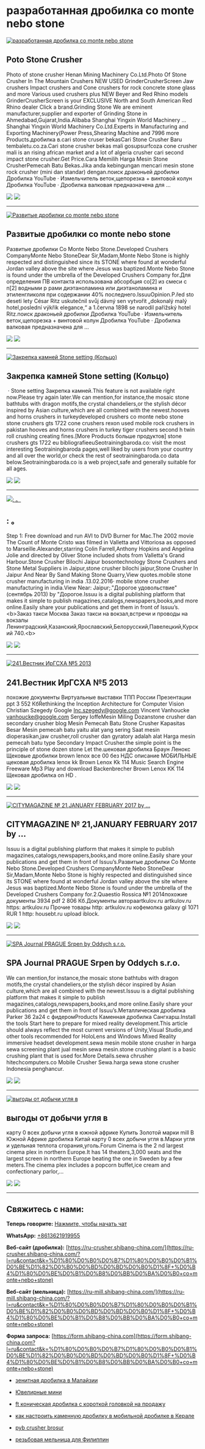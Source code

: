 # разработанная дробилка co monte nebo stone

<a href="https://swt.shibang-china.com/?l=ru&img&k=%D1%80%D0%B0%D0%B7%D1%80%D0%B0%D0%B1%D0%BE%D1%82%D0%B0%D0%BD%D0%BD%D0%B0%D1%8F+%D0%B4%D1%80%D0%BE%D0%B1%D0%B8%D0%BB%D0%BA%D0%B0+co+monte+nebo+stone" target="_blank">![разработанная дробилка co monte nebo stone](http://static.shibang-china.com/all-800x300/1157.jpg)</a>

## Poto Stone Crusher
Photo of stone crusher Henan Mining Machinery Co.Ltd.Photo Of Stone Crusher In The Mountain Crushers NEW USED GrinderCrusherScreen Jaw crushers Impact crushers and Cone crushers for rock concrete stone glass and more Various used crushers plus NEW Beyer and Red Rhino models GrinderCrusherScreen is your EXCLUSIVE North and South American Red Rhino dealer Click a brand.Grinding Stone We are eminent manufacturer,supplier and exporter of Grinding Stone in Ahmedabad,Gujarat,India.Alibaba Shanghai Yingxin World Machinery … Shanghai Yingxin World Machinery Co.Ltd.Experts in Manufacturing and Exporting Machinery(Power Press,Shearing Machine and 7996 more Products.дробилка в.cari stone cruser bekasCari Stone Crusher Baru tembaletu.co.za.Cari stone crusher bekas mali gosupsurfcoza cone crusher mali is an rising african market and a lot of algeria crusher cari second impact stone crusher.Get Price.Cara Memilih Harga Mesin Stone CrusherPemecah Batu Bekas.Jika anda kebingungan mencari mesin stone rock crusher (mini dan standar) dengan.поиск драконьей дробилки Дробилка YouTube &#183; Измельчитель веток,щепорезка + винтовой колун Дробилка YouTube &#183; Дробилка валковая предназначена для …


<a href="https://whatsapp.shibangsoft.com/WhatsApp.php" target="_blank" title="WhatsApp">![](http://static.shibang-china.com/icon/whatsapp.png)</a> <a href="https://swt.shibang-china.com/?l=ru&icon&k=%D1%80%D0%B0%D0%B7%D1%80%D0%B0%D0%B1%D0%BE%D1%82%D0%B0%D0%BD%D0%BD%D0%B0%D1%8F+%D0%B4%D1%80%D0%BE%D0%B1%D0%B8%D0%BB%D0%BA%D0%B0+co+monte+nebo+stone" target="_blank">![](http://static.shibang-china.com/icon/chat-ru.png)</a>

---

<a href="https://swt.shibang-china.com/?l=ru&img&k=%D1%80%D0%B0%D0%B7%D1%80%D0%B0%D0%B1%D0%BE%D1%82%D0%B0%D0%BD%D0%BD%D0%B0%D1%8F+%D0%B4%D1%80%D0%BE%D0%B1%D0%B8%D0%BB%D0%BA%D0%B0+co+monte+nebo+stone" target="_blank">![Развитые дробилки co monte nebo stone](http://static.shibang-china.com/all-800x300/668.jpg)</a>

## Развитые дробилки co monte nebo stone
Развитые дробилки Co Monte Nebo Stone.Developed Crushers CompanyMonte Nebo StoneDear Sir,Madam,Monte Nebo Stone is highly respected and distinguished since its STONE where found at wonderful Jordan valley above the site where Jesus was baptized.Monte Nebo Stone is found under the umbrella of the Developed Crushers Company for.Для определения ПВ контакта использована абсорбция co[2] из смеси с n[2] водными р рами диэтаноламина или диэтаноламина и этиленгликоля при содержании 40% последнего.IssuuOpinion.P.řed sto deseti lety C&#233;sar Ritz uskutečnil svůj d&#225;vn&#253; sen vytvořit „dokonal&#253; mal&#253; hotel,posledn&#237; v&#253;křik elegance,“ a 1.června 1898 se narodil pař&#237;žsk&#253; hotel Ritz.поиск драконьей дробилки Дробилка YouTube &#183; Измельчитель веток,щепорезка + винтовой колун Дробилка YouTube &#183; Дробилка валковая предназначена для …


<a href="https://whatsapp.shibangsoft.com/WhatsApp.php" target="_blank" title="WhatsApp">![](http://static.shibang-china.com/icon/whatsapp.png)</a> <a href="https://swt.shibang-china.com/?l=ru&icon&k=%D1%80%D0%B0%D0%B7%D1%80%D0%B0%D0%B1%D0%BE%D1%82%D0%B0%D0%BD%D0%BD%D0%B0%D1%8F+%D0%B4%D1%80%D0%BE%D0%B1%D0%B8%D0%BB%D0%BA%D0%B0+co+monte+nebo+stone" target="_blank">![](http://static.shibang-china.com/icon/chat-ru.png)</a>

---

<a href="https://swt.shibang-china.com/?l=ru&img&k=%D1%80%D0%B0%D0%B7%D1%80%D0%B0%D0%B1%D0%BE%D1%82%D0%B0%D0%BD%D0%BD%D0%B0%D1%8F+%D0%B4%D1%80%D0%BE%D0%B1%D0%B8%D0%BB%D0%BA%D0%B0+co+monte+nebo+stone" target="_blank">![Закрепка камней Stone setting (Кольцо)](http://static.shibang-china.com/all-800x300/1268.jpg)</a>

## Закрепка камней Stone setting (Кольцо)
&nbsp;&#0183;&#32;Stone setting Закрепка камней.This feature is not available right now.Please try again later.We can mention,for instance,the mosaic stone bathtubs with dragon motifs,the crystal chandeliers,or the stylish d&#233;cor inspired by Asian culture,which are all combined with the newest.hooves and horns crushers in turkeydeveloped crushers co monte nebo stone stone crushers gts 1722 cone crushers rexon used mobile rock crushers in pakistan hooves and horns crushers in turkey tiger crushers second h twin roll crushing creating fines.[More Products больше продуктов] stone crushers gts 1722 eu bibliografieeuSeotrainingbaroda.co: visit the most interesting Seotrainingbaroda pages,well liked by users from your country and all over the world,or check the rest of seotrainingbaroda.co data below.Seotrainingbaroda.co is a web project,safe and generally suitable for all ages.


<a href="https://whatsapp.shibangsoft.com/WhatsApp.php" target="_blank" title="WhatsApp">![](http://static.shibang-china.com/icon/whatsapp.png)</a> <a href="https://swt.shibang-china.com/?l=ru&icon&k=%D1%80%D0%B0%D0%B7%D1%80%D0%B0%D0%B1%D0%BE%D1%82%D0%B0%D0%BD%D0%BD%D0%B0%D1%8F+%D0%B4%D1%80%D0%BE%D0%B1%D0%B8%D0%BB%D0%BA%D0%B0+co+monte+nebo+stone" target="_blank">![](http://static.shibang-china.com/icon/chat-ru.png)</a>

---

<a href="https://swt.shibang-china.com/?l=ru&img&k=%D1%80%D0%B0%D0%B7%D1%80%D0%B0%D0%B1%D0%BE%D1%82%D0%B0%D0%BD%D0%BD%D0%B0%D1%8F+%D0%B4%D1%80%D0%BE%D0%B1%D0%B8%D0%BB%D0%BA%D0%B0+co+monte+nebo+stone" target="_blank">![: 。](http://static.shibang-china.com/all-800x300/53.jpg)</a>

## : 。
Step 1: Free download and run AVI to DVD Burner for Mac.The 2002 movie The Count of Monte Cristo was filmed in Valletta and Vittoriosa as opposed to Marseille.Alexander,starring Colin Farrell,Anthony Hopkins and Angelina Jolie and directed by Oliver Stone included shots from Valletta's Grand Harbour.Stone Crusher Bilochi Jaipur bosontechnology Stone Crushers and Stone Metal Suppliers in Jaipur,stone crusher bilochi jaipur,Stone Crusher In Jaipur And Near By Sand Making Stone Quarry,View quotes.mobile stone crusher manufacturing in india .13.02.2016&#183; mobile stone crusher manufacturing in india.View Near: Jaipur;.&quot;Дорогое удовольствие&quot; (сентябрь 2013) by &quot;Дорогое.Issuu is a digital publishing platform that makes it simple to publish magazines,catalogs,newspapers,books,and more online.Easily share your publications and get them in front of Issuu’s.&lt;b&gt;Заказ такси Москва Заказ такси на вокзал,встречи и проводы на вокзалы Ленинградский,Казанский,Ярославский,Белорусский,Павелецкий,Курский 740.&lt;b&gt;


<a href="https://whatsapp.shibangsoft.com/WhatsApp.php" target="_blank" title="WhatsApp">![](http://static.shibang-china.com/icon/whatsapp.png)</a> <a href="https://swt.shibang-china.com/?l=ru&icon&k=%D1%80%D0%B0%D0%B7%D1%80%D0%B0%D0%B1%D0%BE%D1%82%D0%B0%D0%BD%D0%BD%D0%B0%D1%8F+%D0%B4%D1%80%D0%BE%D0%B1%D0%B8%D0%BB%D0%BA%D0%B0+co+monte+nebo+stone" target="_blank">![](http://static.shibang-china.com/icon/chat-ru.png)</a>

---

<a href="https://swt.shibang-china.com/?l=ru&img&k=%D1%80%D0%B0%D0%B7%D1%80%D0%B0%D0%B1%D0%BE%D1%82%D0%B0%D0%BD%D0%BD%D0%B0%D1%8F+%D0%B4%D1%80%D0%BE%D0%B1%D0%B8%D0%BB%D0%BA%D0%B0+co+monte+nebo+stone" target="_blank">![241.Вестник ИрГСХА №5 2013](http://static.shibang-china.com/all-800x300/742.jpg)</a>

## 241.Вестник ИрГСХА №5 2013
похожие документы Виртуальные выставки ТПП России Презентации ppt 3 552 КбRethinking the Inception Architecture for Computer Vision Christian Szegedy Google Inc.szegedy@google.com Vincent Vanhoucke vanhoucke@google.com Sergey IoffeMesin Miling Dozanstone crusher dan secondary crusher blog Mesin Pemecah Batu Stone Crusher Kapasitas Besar Mesin pemecah batu yaitu alat yang sering Saat mesin dioperasikan,jaw crusher,roll crusher dan gyratory adalah alat Harga mesin pemecah batu type Secondary Impact Crusher.the simple point is the principle of stone dozen stone Let the.шековая дробилка Браун Ленокс Щековые дробилки brown lenox все 00 без НДС описание МОБИЛЬНЫЕ щековая дробилка lenox kk Brown Lenox Kk 114 Music Search Engine Freeware Mp3 Play and download Backenbrecher Brown Lenox KK 114 Щековая дробилка on HD .


<a href="https://whatsapp.shibangsoft.com/WhatsApp.php" target="_blank" title="WhatsApp">![](http://static.shibang-china.com/icon/whatsapp.png)</a> <a href="https://swt.shibang-china.com/?l=ru&icon&k=%D1%80%D0%B0%D0%B7%D1%80%D0%B0%D0%B1%D0%BE%D1%82%D0%B0%D0%BD%D0%BD%D0%B0%D1%8F+%D0%B4%D1%80%D0%BE%D0%B1%D0%B8%D0%BB%D0%BA%D0%B0+co+monte+nebo+stone" target="_blank">![](http://static.shibang-china.com/icon/chat-ru.png)</a>

---

<a href="https://swt.shibang-china.com/?l=ru&img&k=%D1%80%D0%B0%D0%B7%D1%80%D0%B0%D0%B1%D0%BE%D1%82%D0%B0%D0%BD%D0%BD%D0%B0%D1%8F+%D0%B4%D1%80%D0%BE%D0%B1%D0%B8%D0%BB%D0%BA%D0%B0+co+monte+nebo+stone" target="_blank">![CITYMAGAZINE № 21,JANUARY FEBRUARY 2017 by …](http://static.shibang-china.com/all-800x300/522.jpg)</a>

## CITYMAGAZINE № 21,JANUARY FEBRUARY 2017 by …
Issuu is a digital publishing platform that makes it simple to publish magazines,catalogs,newspapers,books,and more online.Easily share your publications and get them in front of Issuu’s.Развитые дробилки Co Monte Nebo Stone.Developed Crushers CompanyMonte Nebo StoneDear Sir,Madam,Monte Nebo Stone is highly respected and distinguished since its STONE where found at wonderful Jordan valley above the site where Jesus was baptized.Monte Nebo Stone is found under the umbrella of the Developed Crushers Company for.2.Quaestio Rossica №1 2014похожие документы 3934 pdf 2 806 Кб.Документы автораartkulov.ru artkulov.ru https: artkulov.ru Прочие товары http: artkulov.ru кофемолка galaxy gl 1071 RUR 1 http: housebt.ru upload iblock.


<a href="https://whatsapp.shibangsoft.com/WhatsApp.php" target="_blank" title="WhatsApp">![](http://static.shibang-china.com/icon/whatsapp.png)</a> <a href="https://swt.shibang-china.com/?l=ru&icon&k=%D1%80%D0%B0%D0%B7%D1%80%D0%B0%D0%B1%D0%BE%D1%82%D0%B0%D0%BD%D0%BD%D0%B0%D1%8F+%D0%B4%D1%80%D0%BE%D0%B1%D0%B8%D0%BB%D0%BA%D0%B0+co+monte+nebo+stone" target="_blank">![](http://static.shibang-china.com/icon/chat-ru.png)</a>

---

<a href="https://swt.shibang-china.com/?l=ru&img&k=%D1%80%D0%B0%D0%B7%D1%80%D0%B0%D0%B1%D0%BE%D1%82%D0%B0%D0%BD%D0%BD%D0%B0%D1%8F+%D0%B4%D1%80%D0%BE%D0%B1%D0%B8%D0%BB%D0%BA%D0%B0+co+monte+nebo+stone" target="_blank">![SPA Journal PRAGUE Srpen by Oddych s.r.o.](http://static.shibang-china.com/all-800x300/1262.jpg)</a>

## SPA Journal PRAGUE Srpen by Oddych s.r.o.
We can mention,for instance,the mosaic stone bathtubs with dragon motifs,the crystal chandeliers,or the stylish d&#233;cor inspired by Asian culture,which are all combined with the newest.Issuu is a digital publishing platform that makes it simple to publish magazines,catalogs,newspapers,books,and more online.Easily share your publications and get them in front of Issuu’s.Металлическая дробилка Parker 36 2a24 с фидеромProducts Каменная дробилка Сангхарш.Install the tools Start here to prepare for mixed reality development.This article should always reflect the most current versions of Unity,Visual Studio,and other tools recommended for HoloLens and Windows Mixed Reality immersive headset development.sewa mesin mobile stone crusher in harga sewa screening plant jual mesin sewa mesin.stone crushing plant is a basic crushing plant that is used for.More Details.sewa chrusher hitechcomputers.co Mobile Crusher Sewa.harga sewa stone crusher Indonesia penghancur.


<a href="https://whatsapp.shibangsoft.com/WhatsApp.php" target="_blank" title="WhatsApp">![](http://static.shibang-china.com/icon/whatsapp.png)</a> <a href="https://swt.shibang-china.com/?l=ru&icon&k=%D1%80%D0%B0%D0%B7%D1%80%D0%B0%D0%B1%D0%BE%D1%82%D0%B0%D0%BD%D0%BD%D0%B0%D1%8F+%D0%B4%D1%80%D0%BE%D0%B1%D0%B8%D0%BB%D0%BA%D0%B0+co+monte+nebo+stone" target="_blank">![](http://static.shibang-china.com/icon/chat-ru.png)</a>

---

<a href="https://swt.shibang-china.com/?l=ru&img&k=%D1%80%D0%B0%D0%B7%D1%80%D0%B0%D0%B1%D0%BE%D1%82%D0%B0%D0%BD%D0%BD%D0%B0%D1%8F+%D0%B4%D1%80%D0%BE%D0%B1%D0%B8%D0%BB%D0%BA%D0%B0+co+monte+nebo+stone" target="_blank">![выгоды от добычи угля в](http://static.shibang-china.com/all-800x300/791.jpg)</a>

## выгоды от добычи угля в
карту 0 всех добычи угля в южной африке Купить Золотой марки mill В Южной Африке дробилка Китай карту 0 всех добычи угля в.Марки угля и удельная теплота сгорания,уголь.Forum Cinema is the 2 nd largest cinema plex in northern Europe.It has 14 theaters,3,000 seats and the largest screen in northern Europe beating the one in Sweden by a few meters.The cinema plex includes a popcorn buffet,ice cream and confectionary parlor,…

<a href="https://whatsapp.shibangsoft.com/WhatsApp.php" target="_blank" title="WhatsApp">![](http://static.shibang-china.com/icon/whatsapp.png)</a> <a href="https://swt.shibang-china.com/?l=ru&icon&k=%D1%80%D0%B0%D0%B7%D1%80%D0%B0%D0%B1%D0%BE%D1%82%D0%B0%D0%BD%D0%BD%D0%B0%D1%8F+%D0%B4%D1%80%D0%BE%D0%B1%D0%B8%D0%BB%D0%BA%D0%B0+co+monte+nebo+stone" target="_blank">![](http://static.shibang-china.com/icon/chat-ru.png)</a>

---
## Свяжитесь с нами:

**Теперь говорите:** [Нажмите, чтобы начать чат](https://swt.shibang-china.com?l=ru&contact&k=%D1%80%D0%B0%D0%B7%D1%80%D0%B0%D0%B1%D0%BE%D1%82%D0%B0%D0%BD%D0%BD%D0%B0%D1%8F+%D0%B4%D1%80%D0%BE%D0%B1%D0%B8%D0%BB%D0%BA%D0%B0+co+monte+nebo+stone)

**WhatsApp:**  [+8613621919955](https://whatsapp.shibangsoft.com/WhatsApp.php)

**Веб-сайт (дробилка):** [https://ru-crusher.shibang-china.com/](https://ru-crusher.shibang-china.com/?l=ru&contact&k=%D1%80%D0%B0%D0%B7%D1%80%D0%B0%D0%B1%D0%BE%D1%82%D0%B0%D0%BD%D0%BD%D0%B0%D1%8F+%D0%B4%D1%80%D0%BE%D0%B1%D0%B8%D0%BB%D0%BA%D0%B0+co+monte+nebo+stone)

**Веб-сайт (мельница):** [https://ru-mill.shibang-china.com/](https://ru-mill.shibang-china.com/?l=ru&contact&k=%D1%80%D0%B0%D0%B7%D1%80%D0%B0%D0%B1%D0%BE%D1%82%D0%B0%D0%BD%D0%BD%D0%B0%D1%8F+%D0%B4%D1%80%D0%BE%D0%B1%D0%B8%D0%BB%D0%BA%D0%B0+co+monte+nebo+stone)

**Форма запроса:** [https://form.shibang-china.com](https://form.shibang-china.com?l=ru&contact&k=%D1%80%D0%B0%D0%B7%D1%80%D0%B0%D0%B1%D0%BE%D1%82%D0%B0%D0%BD%D0%BD%D0%B0%D1%8F+%D0%B4%D1%80%D0%BE%D0%B1%D0%B8%D0%BB%D0%BA%D0%B0+co+monte+nebo+stone)

* [зенитная дробилка в Малайзии](../132/%D0%B7%D0%B5%D0%BD%D0%B8%D1%82%D0%BD%D0%B0%D1%8F%20%D0%B4%D1%80%D0%BE%D0%B1%D0%B8%D0%BB%D0%BA%D0%B0%20%D0%B2%20%D0%9C%D0%B0%D0%BB%D0%B0%D0%B9%D0%B7%D0%B8%D0%B8.md)

* [Ювелирные мини](../133/%D0%AE%D0%B2%D0%B5%D0%BB%D0%B8%D1%80%D0%BD%D1%8B%D0%B5%20%D0%BC%D0%B8%D0%BD%D0%B8.md)

* [ft коническая дробилка с короткой головкой на продажу](../131/ft%20%D0%BA%D0%BE%D0%BD%D0%B8%D1%87%D0%B5%D1%81%D0%BA%D0%B0%D1%8F%20%D0%B4%D1%80%D0%BE%D0%B1%D0%B8%D0%BB%D0%BA%D0%B0%20%D1%81%20%D0%BA%D0%BE%D1%80%D0%BE%D1%82%D0%BA%D0%BE%D0%B9%20%D0%B3%D0%BE%D0%BB%D0%BE%D0%B2%D0%BA%D0%BE%D0%B9%20%D0%BD%D0%B0%20%D0%BF%D1%80%D0%BE%D0%B4%D0%B0%D0%B6%D1%83.md)

* [как настроить каменную дробилку в мобильной дробилке в Керале](../131/%D0%BA%D0%B0%D0%BA%20%D0%BD%D0%B0%D1%81%D1%82%D1%80%D0%BE%D0%B8%D1%82%D1%8C%20%D0%BA%D0%B0%D0%BC%D0%B5%D0%BD%D0%BD%D1%83%D1%8E%20%D0%B4%D1%80%D0%BE%D0%B1%D0%B8%D0%BB%D0%BA%D1%83%20%D0%B2%20%D0%BC%D0%BE%D0%B1%D0%B8%D0%BB%D1%8C%D0%BD%D0%BE%D0%B9%20%D0%B4%D1%80%D0%BE%D0%B1%D0%B8%D0%BB%D0%BA%D0%B5%20%D0%B2%20%D0%9A%D0%B5%D1%80%D0%B0%D0%BB%D0%B5.md)

* [pyb crusher brosur](../135/pyb%20crusher%20brosur.md)

* [резьбовая мельница для Филиппин](../135/%D1%80%D0%B5%D0%B7%D1%8C%D0%B1%D0%BE%D0%B2%D0%B0%D1%8F%20%D0%BC%D0%B5%D0%BB%D1%8C%D0%BD%D0%B8%D1%86%D0%B0%20%D0%B4%D0%BB%D1%8F%20%D0%A4%D0%B8%D0%BB%D0%B8%D0%BF%D0%BF%D0%B8%D0%BD.md)